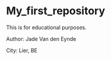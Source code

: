 # My_first_repository

This is for educational purposes.

Author: Jade Van den Eynde

City: Lier, BE 
